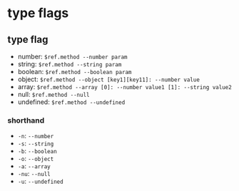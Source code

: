 # type flags

## type flag

- number: `$ref.method --number param`
- string: `$ref.method --string param`
- boolean: `$ref.method --boolean param`
- object: `$ref.method --object [key1][key11]: --number value`
- array: `$ref.method --array [0]: --number value1 [1]: --string value2`
- null: `$ref.method --null`
- undefined: `$ref.method --undefined`

### shorthand

- `-n`: `--number`
- `-s`: `--string`
- `-b`: `--boolean`
- `-o`: `--object`
- `-a`: `--array`
- `-nu`: `--null`
- `-u`: `--undefined`

